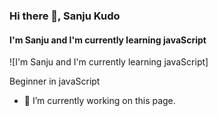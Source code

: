 ### Hi there 👋, Sanju Kudo
#### I'm Sanju and I'm currently learning javaScript
![I'm Sanju and I'm currently learning javaScript]

Beginner in javaScript

- 🔭 I’m currently working on this page. 
